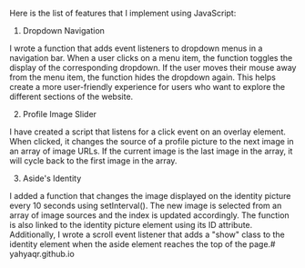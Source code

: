 Here is the list of features that I implement using JavaScript:

1. Dropdown Navigation

I wrote a function that adds event listeners to dropdown menus in a navigation bar. When a user clicks on a menu item, the function toggles the display of the corresponding dropdown. If the user moves their mouse away from the menu item, the function hides the dropdown again. This helps create a more user-friendly experience for users who want to explore the different sections of the website.

2. Profile Image Slider

I have created a script that listens for a click event on an overlay element. When clicked, it changes the source of a profile picture to the next image in an array of image URLs. If the current image is the last image in the array, it will cycle back to the first image in the array.

3. Aside's Identity

I added a function that changes the image displayed on the identity picture every 10 seconds using setInterval(). The new image is selected from an array of image sources and the index is updated accordingly. The function is also linked to the identity picture element using its ID attribute. Additionally, I wrote a scroll event listener that adds a "show" class to the identity element when the aside element reaches the top of the page.#   y a h y a q r . g i t h u b . i o  
 